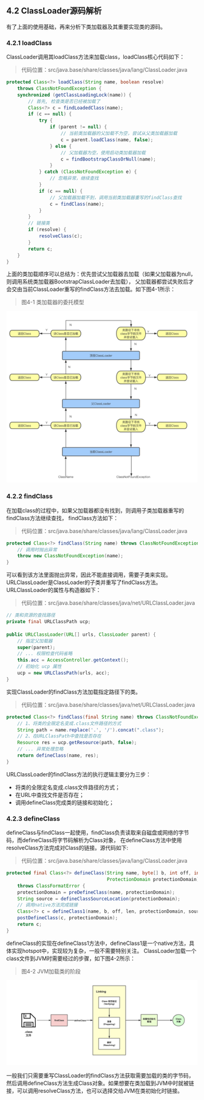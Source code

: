 ## 4.2 ClassLoader源码解析

有了上面的使用基础，再来分析下类加载器及其重要实现类的源码。

### 4.2.1 loadClass

ClassLoader调用其loadClass方法来加载class，loadClass核心代码如下：

> 代码位置：src/java.base/share/classes/java/lang/ClassLoader.java

```java
protected Class<?> loadClass(String name, boolean resolve)
    throws ClassNotFoundException {
    synchronized (getClassLoadingLock(name)) {
        // 首先, 检查类是否已经被加载了
        Class<?> c = findLoadedClass(name);
        if (c == null) {
            try {
                if (parent != null) {
                    // 当前类加载器的父加载不为空，尝试从父类加载器加载
                    c = parent.loadClass(name, false);
                } else {
                    // 父加载器为空，使用启动类加载器加载
                    c = findBootstrapClassOrNull(name);
                }
            } catch (ClassNotFoundException e) {
                // 忽略异常，继续查找
            }
            if (c == null) {
                // 父加载器加载不到，调用当前类加载器重写的findClass查找
                c = findClass(name);
            }
        }
        // 链接类
        if (resolve) {
            resolveClass(c);
        }
        return c;
    }
}
```
上面的类加载顺序可以总结为：优先尝试父加载器去加载（如果父加载器为null，则调用系统类加载器BootstrapClassLoader去加载），
父加载器都尝试失败后才会交由当前ClassLoader重写的findClass方法去加载。如下图4-1所示：
> 图4-1 类加载器的委托模型

![图4-1 类加载器的委托模型.png](../../.vuepress/public/images/book/classloader/4-1.png)

### 4.2.2 findClass
在加载class的过程中，如果父加载器都没有找到，则调用子类加载器重写的findClass方法继续查找，
findClass方法如下：

> 代码位置：src/java.base/share/classes/java/lang/ClassLoader.java

```java
protected Class<?> findClass(String name) throws ClassNotFoundException {
    // 调用时抛出异常  
    throw new ClassNotFoundException(name);
}
```
可以看到该方法里面抛出异常，因此不能直接调用，需要子类来实现。
URLClassLoader是ClassLoader的子类并重写了findClass方法。
URLClassLoader的属性与构造器如下：
> 代码位置：src/java.base/share/classes/java/net/URLClassLoader.java
```java
// 类和资源的查找路径
private final URLClassPath ucp;

public URLClassLoader(URL[] urls, ClassLoader parent) {
    // 指定父加载器
    super(parent);
    // ... 权限检查代码省略
    this.acc = AccessController.getContext();
    // 初始化 ucp 属性
    ucp = new URLClassPath(urls, acc);
}
```

实现ClassLoader的findClass方法加载指定路径下的类。
> 代码位置：src/java.base/share/classes/java/net/URLClassLoader.java
```java
protected Class<?> findClass(final String name) throws ClassNotFoundException {
    // 1、将类的全限定名变成.class文件路径的方式
    String path = name.replace('.', '/').concat(".class");
    // 2、在URLClassPath中查找是否存在
    Resource res = ucp.getResource(path, false);
    // ... 异常处理忽略
    return defineClass(name, res);
}
```
URLClassLoader的findClass方法的执行逻辑主要分为三步：
+ 将类的全限定名变成.class文件路径的方式；
+ 在URL中查找文件是否存在；
+ 调用defineClass完成类的链接和初始化；

### 4.2.3 defineClass
defineClass与findClass一起使用，findClass负责读取来自磁盘或网络的字节码，而defineClass将字节码解析为Class对象，
在defineClass方法中使用resolveClass方法完成对Class的链接。源代码如下:

> 代码位置：src/java.base/share/classes/java/lang/ClassLoader.java

```java
protected final Class<?> defineClass(String name, byte[] b, int off, int len,
                                     ProtectionDomain protectionDomain)
    throws ClassFormatError {
    protectionDomain = preDefineClass(name, protectionDomain);
    String source = defineClassSourceLocation(protectionDomain);
    // 调用native方法完成链接
    Class<?> c = defineClass1(name, b, off, len, protectionDomain, source);
    postDefineClass(c, protectionDomain);
    return c;
}
```
defineClass的实现在defineClass1方法中，defineClass1是一个native方法，具体实现hotspot中，实现较为复杂，一般不需要特别关注。
ClassLoader加载一个class文件到JVM时需要经过的步骤，如下图4-2所示：

> 图4-2 JVM加载类的阶段

![图4-2 JVM加载类的阶段](../../.vuepress/public/images/book/classloader/4-2.png)

一般我们只需要重写ClassLoader的findClass方法获取需要加载的类的字节码，然后调用defineClass方法生成Class对象。如果想要在类加载到JVM中时就被链接，可以调用resolveClass方法，也可以选择交给JVM在类初始化时链接。
